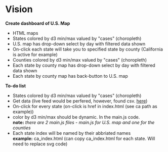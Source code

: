 # Vision  
**Create dashboard of U.S. Map**  
- HTML maps
- States colored by d3 min/max valued by "cases" (choropleth)  
- U.S. map has drop-down select by day with filtered data shown   
- On-click each state will take you to specified state by county (California is active for example)  
- Counties colored by d3 min/max valued by "cases" (choropleth)  
- Each state by county map has drop-down select by day with filtered data shown  
- Each state by county map has back-button to U.S. map  

**To-do list**  
- States colored by d3 min/max valued by "cases" (choropleth)  
- Get data (live feed would be perfered, however, found csv. [here](https://github.com/datasets/covid-19))  
- On-click for every state (on-click is href in index.html (see ca path as example))  
- color by d3 min/max should be dynamic. In the main.js code.  
**note:** *there are 2 main.js files - main.js for U.S. map and one for the counties*  
- Each state index will be named by their abbriated names  
**example:** ca_index.html (can copy ca_index.html for each state. Will need to replace svg code)
